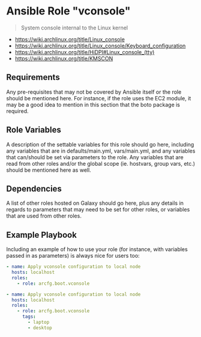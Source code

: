# Ansible Role "vconsole"

> System console internal to the Linux kernel

- https://wiki.archlinux.org/title/Linux_console
- https://wiki.archlinux.org/title/Linux_console/Keyboard_configuration
- https://wiki.archlinux.org/title/HiDPI#Linux_console_(tty)
- https://wiki.archlinux.org/title/KMSCON

## Requirements

Any pre-requisites that may not be covered by Ansible itself or the role should be mentioned here. For instance, if the
role uses the EC2 module, it may be a good idea to mention in this section that the boto package is required.

## Role Variables

A description of the settable variables for this role should go here, including any variables that are in
defaults/main.yml, vars/main.yml, and any variables that can/should be set via parameters to the role. Any variables
that are read from other roles and/or the global scope (ie. hostvars, group vars, etc.) should be mentioned here as
well.

## Dependencies

A list of other roles hosted on Galaxy should go here, plus any details in regards to parameters that may need to be set
for other roles, or variables that are used from other roles.

## Example Playbook

Including an example of how to use your role (for instance, with variables passed in as parameters) is always nice for
users too:

```yaml
- name: Apply vconsole configuration to local node
  hosts: localhost
  roles:
    - role: arcfg.boot.vconsole
```

```yaml
- name: Apply vconsole configuration to local node
  hosts: localhost
  roles:
    - role: arcfg.boot.vconsole
      tags:
        - laptop
        - desktop
```
